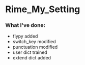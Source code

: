 # Rime_My_Setting

### What I've done:

* flypy added
* switch_key modified
* punctuation modified
* user dict trained
* extend dict added
